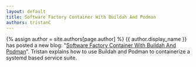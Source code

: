 ```yaml
---
layout: default
title: Software Factory Container With Buildah And Podman
authors: tristanC
---
```

{% assign author = site.authors[page.author] %}
{{ author.display_name }} has posted a new blog: "[Software Factory Container With Buildah And Podman](https://www.softwarefactory-project.io/software-factory-container-with-buildah-and-podman.html)".
Tristan explains how to use Buildah and Podman to containerize a systemd based service suite.
